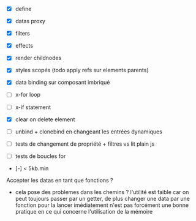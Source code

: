 - [x] define
- [x] datas proxy
- [x] filters
- [x] effects
- [x] render childnodes
- [x] styles scopés (todo apply refs sur elements parents)
- [x] data binding sur composant imbriqué

- [ ] x-for loop
- [ ] x-if statement

- [x] clear on delete element
- [ ] unbind + clonebind en changeant les entrées dynamiques

- [ ] tests de changement de propriété + filtres vs lit plain js
- [ ] tests de boucles for

- [-] < 5kb.min

Accepter les datas en tant que fonctions ?

- cela pose des problemes dans les chemins ? l'utilité est faible car on peut toujours passer par un getter, de plus changer une data par une fonction pour la lancer imédiatement n'est pas forcément une bonne pratique en ce qui concerne l'utilisation de la mémoire